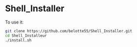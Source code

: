 # Shell_Installer

To use it:
```sh
git clone https://github.com/belotte55/Shell_Installer.git
cd Shell_Installeur
./install.sh
```
